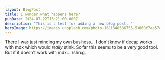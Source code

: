 ```yaml
---
layout: BlogPost
title: I wonder what happens here?
pubDate: 2024-07-22T15:21:00.000Z
description: "This is a test for adding a new blog post. "
heroImage: https://images.unsplash.com/photo-1611348586755-53860f7ae57a?w=800&auto=format&fit=crop&q=60&ixlib=rb-4.0.3&ixid=M3wxMjA3fDB8MHxzZWFyY2h8NHx8cGxhY2Vob2xkZXJ8ZW58MHx8MHx8fDA%3D
---
```

There I was just minding my own business... I don't know if decap works with mdx which would *really* stink. So far this seems to be a very good tool. But if it doesn't work with mdx... /shrug.
